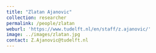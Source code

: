 ```yaml
---
title: "Zlatan Ajanovic"
collection: researcher
permalink: /people/zlatan
weburl: 'https://www.tudelft.nl/en/staff/z.ajanovic/'
image: ../images/zlatan.jpg
contact: Z.Ajanovic@tudelft.nl
---
```

